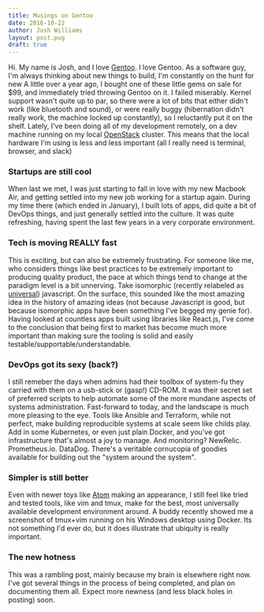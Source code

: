 ```yaml
---
title: Musings on Gentoo
date: 2016-10-22
author: Josh Williams
layout: post.pug
draft: true
---
```

Hi.  My name is Josh, and I love [Gentoo](https://gentoo.org).
I love Gentoo.
As a software guy, I'm always thinking about new things to build, 
I'm constantly on the hunt for new 
A little over a year ago, I bought one of these little gems on sale for $99, and
immediately tried throwing Gentoo on it.  I failed miserably.  Kernel support
wasn't quite up to par, so there were a lot of bits that either didn't work
(like bluetooth and sound), or were really buggy (hibernation didn't really
work, the machine locked up constantly), so I reluctantly put it on the shelf.
Lately, I've been doing all of my development remotely, on a dev machine running
on my local [OpenStack](https://www.openstack.org/) cluster.  This means that
the local hardware I'm using is less and less important (all I really need is
terminal, browser, and slack)

<!--more-->

### Startups are still cool
When last we met, I was just starting to fall in love with my new Macbook Air,
and getting settled into my new job working for a startup again.  During my time
there (which ended in January), I built lots of apps, did quite a bit of DevOps
things, and just generally settled into the culture.  It was quite refreshing,
having spent the last few years in a very corporate environment.

### Tech is moving REALLY fast
This is exciting, but can also be extremely frustrating.  For someone like me,
who considers things like best practices to be extremely important to producing
quality product, the pace at which things tend to change at the paradigm level
is a bit unnerving.  Take isomorphic (recently relabeled as
[universal](https://medium.com/@mjackson/universal-javascript-4761051b7ae9#.19v96xwxh))
javascript.  On the surface, this sounded like the most amazing idea in the
history of amazing ideas (not because Javascript is good, but because isomorphic
apps have been something I've begged my genie for).  Having looked at countless
apps built using libraries like React.js, I've come to the conclusion that being
first to market has become much more important than making sure the tooling is
solid and easily testable/supportable/understandable.

### DevOps got its sexy (back?)
I still remeber the days when admins had their toolbox of system-fu they carried
with them on a usb-stick or (gasp!) CD-ROM.  It was their secret set of
preferred scripts to help automate some of the more mundane aspects of systems
administration.  Fast-forward to today, and the landscape is much more pleasing
to the eye.  Tools like Ansible and Terraform, while not perfect, make building
reproducible systems at scale seem like childs play.  Add in some Kubernetes, or
even just plain Docker, and you've got infrastructure that's almost a joy to
manage.  And monitoring?  NewRelic. Prometheus.io. DataDog.  There's a veritable
cornucopia of goodies available for building out the "system around the system".

### Simpler is still better
Even with newer toys like [Atom](https://atom.io/) making an appearance, I
still feel like tried and tested tools, like vim and tmux, make for the best,
most universally available development environment around.  A buddy recently
showed me a screenshot of tmux+vim running on his Windows desktop using Docker.
Its not something I'd ever do, but it does illustrate that ubiquity is really
important.

### The new hotness
This was a rambling post, mainly because my brain is elsewhere right now.  I've
got several things in the process of being completed, and plan on documenting
them all.  Expect more newness (and less black holes in posting) soon.
